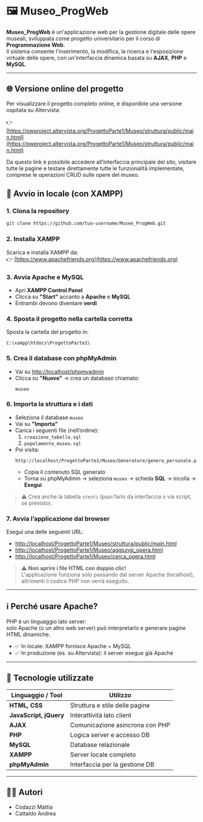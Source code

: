 # 🖼️ Museo_ProgWeb

**Museo_ProgWeb** è un'applicazione web per la gestione digitale delle opere museali, sviluppata come progetto universitario per il corso di **Programmazione Web**.  
Il sistema consente l'inserimento, la modifica, la ricerca e l'esposizione virtuale delle opere, con un'interfaccia dinamica basata su **AJAX**, **PHP** e **MySQL**.

---

## 🌐 Versione online del progetto

Per visualizzare il progetto completo online, è disponibile una versione ospitata su Altervista:

👉 [https://pwproject.altervista.org/ProgettoParte1/Museo/struttura/public/main.html](https://pwproject.altervista.org/ProgettoParte1/Museo/struttura/public/main.html)

Da questo link è possibile accedere all’interfaccia principale del sito, visitare tutte le pagine e testare direttamente tutte le funzionalità implementate, comprese le operazioni CRUD sulle opere del museo.




## 🚀 Avvio in locale (con XAMPP)

### 1. Clona la repository
```bash
git clone https://github.com/tuo-username/Museo_ProgWeb.git
```

### 2. Installa XAMPP
Scarica e installa XAMPP da:  
👉 [https://www.apachefriends.org](https://www.apachefriends.org)

### 3. Avvia Apache e MySQL
- Apri **XAMPP Control Panel**
- Clicca su **"Start"** accanto a **Apache** e **MySQL**
- Entrambi devono diventare **verdi**

### 4. Sposta il progetto nella cartella corretta
Sposta la cartella del progetto in:
```
C:\xampp\htdocs\ProgettoParte1\
```

### 5. Crea il database con phpMyAdmin
- Vai su [http://localhost/phpmyadmin](http://localhost/phpmyadmin)
- Clicca su **"Nuovo"** → crea un database chiamato:
  ```
  museo
  ```

### 6. Importa la struttura e i dati
- Seleziona il database `museo`
- Vai su **"Importa"**
- Carica i seguenti file (nell’ordine):
  1. `creazione_tabelle.sql`
  2. `popolamento_museo.sql`
- Poi visita:
  ```
  http://localhost/ProgettoParte1/Museo/Generatore/genera_personale.php
  ```
  - Copia il contenuto SQL generato
  - Torna su phpMyAdmin → seleziona `museo` → scheda **SQL** → incolla → **Esegui**

> ⚠️ Crea anche la tabella `utenti` (puoi farlo da interfaccia o via script, se previsto).

### 7. Avvia l’applicazione dal browser
Esegui una delle seguenti URL:
- [http://localhost/ProgettoParte1/Museo/struttura/public/main.html](http://localhost/ProgettoParte1/Museo/struttura/public/main.html)
- [http://localhost/ProgettoParte1/Museo/aggiungi_opera.html](http://localhost/ProgettoParte1/Museo/aggiungi_opera.html)
- [http://localhost/ProgettoParte1/Museo/cerca_opera.html](http://localhost/ProgettoParte1/Museo/cerca_opera.html)

> ⚠️ **Non aprire i file HTML con doppio clic!**  
> L'applicazione funziona solo passando dal server Apache (localhost), altrimenti il codice PHP non verrà eseguito.

---

## ℹ️ Perché usare Apache?

PHP è un linguaggio lato server:  
solo Apache (o un altro web server) può interpretarlo e generare pagine HTML dinamiche.

- ✅ In locale: XAMPP fornisce Apache + MySQL
- ✅ In produzione (es. su Altervista): il server esegue già Apache

---

## 🧰 Tecnologie utilizzate

| Linguaggio / Tool      | Utilizzo                        |
|------------------------|----------------------------------|
| **HTML, CSS**          | Struttura e stile delle pagine  |
| **JavaScript, jQuery** | Interattività lato client        |
| **AJAX**               | Comunicazione asincrona con PHP |
| **PHP**                | Logica server e accesso DB      |
| **MySQL**              | Database relazionale            |
| **XAMPP**              | Server locale completo          |
| **phpMyAdmin**         | Interfaccia per la gestione DB  |

---

## 🧑‍💻 Autori

- Codazzi Mattia
- Cattaldo Andrea
